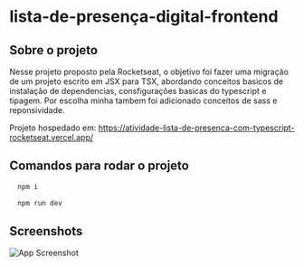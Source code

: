 # lista-de-presença-digital-frontend

## Sobre o projeto
Nesse projeto proposto pela Rocketseat, o objetivo foi fazer uma migração de um projeto escrito em JSX para TSX, abordando conceitos basicos de instalação de dependencias, consfigurações basicas do typescript e tipagem. Por escolha minha tambem foi adicionado conceitos de sass e reponsividade.

Projeto hospedado em: https://atividade-lista-de-presenca-com-typescript-rocketseat.vercel.app/

## Comandos para rodar o projeto

```bash
  npm i
```
```bash
  npm run dev
```

## Screenshots
![App Screenshot](/public/picture_01.png)
